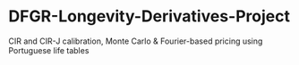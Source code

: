 # DFGR-Longevity-Derivatives-Project
CIR and CIR-J calibration, Monte Carlo &amp; Fourier-based pricing using Portuguese life tables
